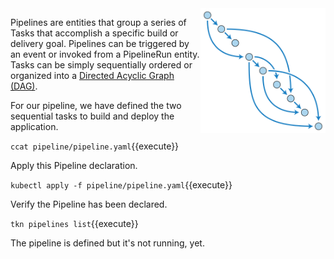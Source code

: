 <img align="right" src="./assets/dag.png" width="200">

Pipelines are entities that group a series of Tasks that accomplish a specific build or delivery goal. Pipelines can be triggered by an event or invoked from a PipelineRun entity. Tasks can be simply sequentially ordered or organized into a [Directed Acyclic Graph (DAG)](https://en.wikipedia.org/wiki/Directed_acyclic_graph).

For our pipeline, we have defined the two sequential tasks to build and deploy the application.

`ccat pipeline/pipeline.yaml`{{execute}}

Apply this Pipeline declaration.

`kubectl apply -f pipeline/pipeline.yaml`{{execute}}

Verify the Pipeline has been declared.

`tkn pipelines list`{{execute}}

The pipeline is defined but it's not running, yet.
